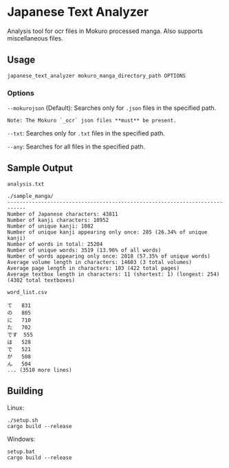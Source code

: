 # Japanese Text Analyzer

Analysis tool for ocr files in Mokuro processed manga. Also supports miscellaneous files.

## Usage

```
japanese_text_analyzer mokuro_manga_directory_path OPTIONS
```

### Options

`--mokurojson` (Default): Searches only for `.json` files in the specified path.

    Note: The Mokuro `_ocr` json files **must** be present.

`--txt`: Searches only for `.txt` files in the specified path.

`--any`: Searches for all files in the specified path.

## Sample Output

`analysis.txt`
```
./sample_manga/
----------------------------------------------------------------------------
Number of Japanese characters: 43811
Number of kanji characters: 10952
Number of unique kanji: 1082
Number of unique kanji appearing only once: 285 (26.34% of unique kanji)
Number of words in total: 25204
Number of unique words: 3519 (13.96% of all words)
Number of words appearing only once: 2018 (57.35% of unique words)
Average volume length in characters: 14603 (3 total volumes)
Average page length in characters: 103 (422 total pages)
Average textbox length in characters: 11 (shortest: 1) (longest: 254) (4302 total textboxes)
```

`word_list.csv`
```
て	831
の	805
に	710
た	702
です	555
は	528
で	521
が	508
ん	504
... (3510 more lines)
```

## Building

Linux:
```
./setup.sh
cargo build --release
```

Windows:
```
setup.bat
cargo build --release
```

